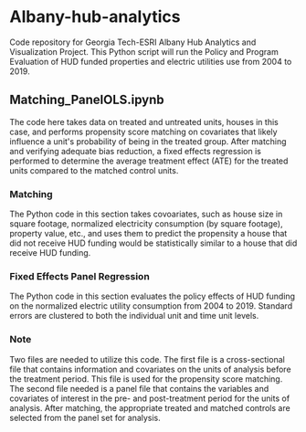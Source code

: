 # Albany-hub-analytics
Code repository for Georgia Tech-ESRI Albany Hub Analytics and Visualization Project.
This Python script will run the Policy and Program Evaluation of HUD funded properties and electric utilities use from 2004 to 2019.

## Matching_PanelOLS.ipynb
The code here takes data on treated and untreated units, houses in this case, and performs propensity score matching on covariates that likely influence a unit's probability of being in the treated group. After matching and verifying adequate bias reduction, a fixed effects regression is performed to determine the average treatment effect (ATE) for the treated units compared to the matched control units.

### Matching
The Python code in this section takes covoariates, such as house size in square footage, normalized electricity consumption (by square footage), property value, etc., and uses them to predict the propensity a house that did not receive HUD funding would be statistically similar to a house that did receive HUD funding.

### Fixed Effects Panel Regression
The Python code in this section evaluates the policy effects of HUD funding on the normalized electric utility consumption from 2004 to 2019. Standard errors are clustered to both the individual unit and time unit levels.

### Note
Two files are needed to utilize this code. The first file is a cross-sectional file that contains information and covariates on the units of analysis before the treatment period. This file is used for the propensity score matching. The second file needed is a panel file that contains the variables and covariates of interest in the pre- and post-treatment period for the units of analysis. After matching, the appropriate treated and matched controls are selected from the panel set for analysis.
